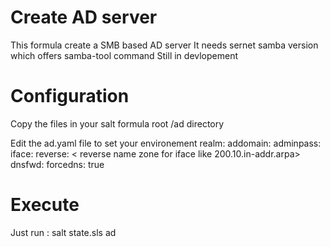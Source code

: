 # Create AD server 

This formula create a SMB based AD server 
It needs sernet samba version which offers samba-tool command
Still in devlopement

# Configuration
Copy the files in your salt formula root /ad directory 

Edit the ad.yaml file to set your environement
realm: <your realm DNS domain>
addomain: <windows domain>
adminpass: <admin password for Administrator user>
iface: <interface used for services>
reverse: < reverse name zone for iface like 200.10.in-addr.arpa>
dnsfwd: <dns server to forward request>
forcedns: true <to force the dns to ignore dhcp update in resolv.conf>

# Execute

Just run : 
salt <ADSERVER> state.sls ad

